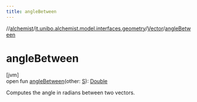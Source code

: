```yaml
---
title: angleBetween
---
```

//[alchemist](../../../index.html)/[it.unibo.alchemist.model.interfaces.geometry](../index.html)/[Vector](index.html)/[angleBetween](angle-between.html)



# angleBetween



[jvm]\
open fun [angleBetween](angle-between.html)(other: [S](index.html)): [Double](https://kotlinlang.org/api/latest/jvm/stdlib/kotlin/-double/index.html)



Computes the angle in radians between two vectors.




